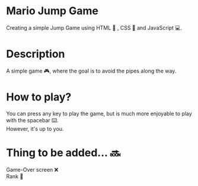 # Mario Jump Game
Creating a simple Jump Game using HTML 📄 , CSS 🎨 and JavaScript 💻.
<br>
# Description
A simple game 🎮, where the goal is to avoid the pipes along the way.
<br>
# How to play?
You can press any key to play the game, but is much more enjoyable to play with the spacebar ⌨️.<br>
However, it's up to you.
<br>
# Thing to be added... 🔜
Game-Over screen ❌ <br>
Rank 🥇
